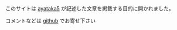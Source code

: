 このサイトは [ayataka5](https://github.com/ayataka5) が記述した文章を掲載する目的に開かれました。

コメントなどは [github](https://github.com/ayataka5/my_third_page) でお寄せ下さい